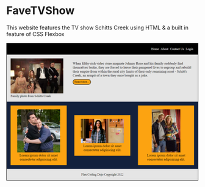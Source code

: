 # FaveTVShow

This website features the TV show Schitts Creek using HTML & a built in feature of CSS Flexbox

![Schitts Creek](https://raw.githubusercontent.com/amountcastlej/FaveTVShow/main/SchittsCreek.png)
